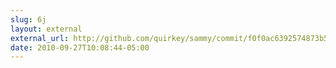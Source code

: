 ```yaml
---
slug: 6j
layout: external
external_url: http://github.com/quirkey/sammy/commit/f0f0ac6392574873b55161eb548dc6e50eb20b42
date: 2010-09-27T10:08:44-05:00
---
```

